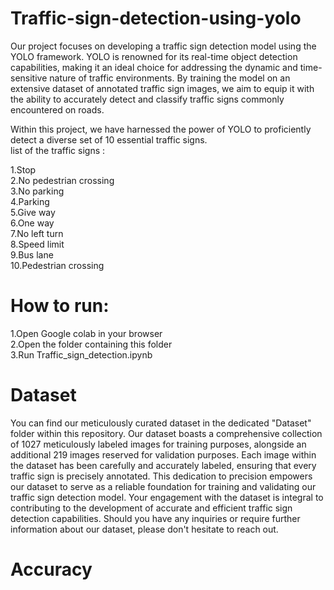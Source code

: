 # Traffic-sign-detection-using-yolo  
Our project focuses on developing a traffic sign detection model using the YOLO framework. YOLO is renowned for its real-time object detection capabilities, making it an ideal choice for addressing the dynamic and time-sensitive nature of traffic environments. By training the model on an extensive dataset of annotated traffic sign images, we aim to equip it with the ability to accurately detect and classify  traffic signs commonly encountered on roads.

Within this project, we have harnessed the power of YOLO to proficiently detect a diverse set of 10 essential traffic signs.  
list of the traffic signs :

1.Stop   
2.No pedestrian crossing  
3.No parking  
4.Parking  
5.Give way  
6.One way  
7.No left turn  
8.Speed limit  
9.Bus lane  
10.Pedestrian crossing

# How to run:

1.Open Google colab in your browser  
2.Open the folder containing this folder  
3.Run Traffic_sign_detection.ipynb  

# Dataset
You can find our meticulously curated dataset in the dedicated "Dataset" folder within this repository. Our dataset boasts a comprehensive collection of 1027 meticulously labeled images for training purposes, alongside an additional 219 images reserved for validation purposes.
Each image within the dataset has been carefully and accurately labeled, ensuring that every traffic sign is precisely annotated. This dedication to precision empowers our dataset to serve as a reliable foundation for training and validating our traffic sign detection model.
Your engagement with the dataset is integral to contributing to the development of accurate and efficient traffic sign detection capabilities. Should you have any inquiries or require further information about our dataset, please don't hesitate to reach out.  
# Accuracy 